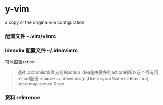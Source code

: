 # y-vim
a copy of the original vim configuration

### 配置文件 ~.vim/vimrc

### ideavim 配置文件 ~/.ideavimrc
可以配置action
   > 通过 :actionlist查看支持的action idea是由很多的action的所以这个很有用
   > reload配置  :source ~/.ideavimrc(c:\Users\<yourName>\.ideavimrc)
   > nnoremap <C-r> :action Redo<CR>

### 资料 reference
